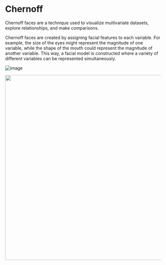 # Chernoff

Chernoff faces are a technique used to visualize multivariate datasets, explore relationships, and make comparisons.

Chernoff faces are created by assigning facial features to each variable. For example, the size of the eyes might represent the magnitude of one variable, 
while the shape of the mouth could represent the magnitude of another variable. This way, a facial model is constructed where a variety of different variables can be represented simultaneously.

![image](https://github.com/ilaydacelikk/Chernoff-/assets/139812573/957bde16-ee3f-47b7-ad2d-3150cd0452b1)


<img width="7000" height="600" src="https://github.com/ilaydacelikk/Chernoff-/assets/139812573/957bde16-ee3f-47b7-ad2d-3150cd0452b1">

